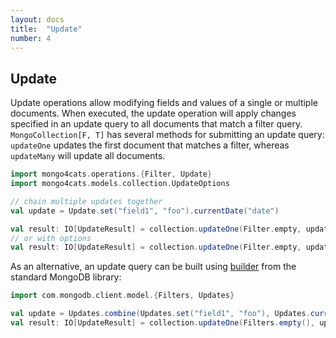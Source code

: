 ```yaml
---
layout: docs
title:  "Update"
number: 4
---
```


## Update

Update operations allow modifying fields and values of a single or multiple documents.
When executed, the update operation will apply changes specified in an update query to all documents that match a filter query.
`MongoCollection[F, T]` has several methods for submitting an update query: `updateOne` updates the first document that matches a filter, whereas `updateMany` will update all documents.

```scala
import mongo4cats.operations.{Filter, Update}
import mongo4cats.models.collection.UpdateOptions

// chain multiple updates together
val update = Update.set("field1", "foo").currentDate("date")

val result: IO[UpdateResult] = collection.updateOne(Filter.empty, update)
// or with options
val result: IO[UpdateResult] = collection.updateOne(Filter.empty, update, UpdateOptions().upsert(true))
```
As an alternative, an update query can be built using [builder](https://docs.mongodb.com/drivers/java/sync/current/fundamentals/builders/updates/) from the standard MongoDB library:
```scala
import com.mongodb.client.model.{Filters, Updates}

val update = Updates.combine(Updates.set("field1", "foo"), Updates.currentDate("date"))
val result: IO[UpdateResult] = collection.updateOne(Filters.empty(), update)
```